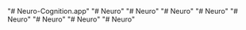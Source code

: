 "# Neuro-Cognition.app" 
"# Neuro" 
"# Neuro" 
"# Neuro" 
"# Neuro" 
"# Neuro" 
"# Neuro" 
"# Neuro" 
"# Neuro" 

